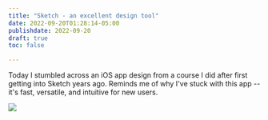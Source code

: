 ```yaml
---
title: "Sketch - an excellent design tool"
date: 2022-09-20T01:28:14-05:00
publishdate: 2022-09-20
draft: true
toc: false

---
```


Today I stumbled across an iOS app design from a course I did after first getting into Sketch years ago. Reminds me of why I've stuck with this app -- it's fast, versatile, and intuitive for new users.

<img src="https://sherrieg.com/blog/iOS-test-app-1.png" />
